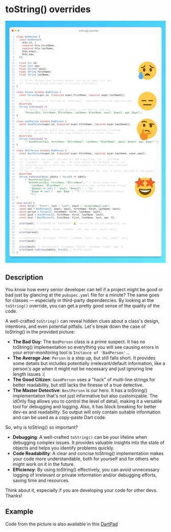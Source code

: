 # toString() overrides

![Preview](./preview.jpeg)

## Description

You know how every senior developer can tell if a project might be good or bad just by glancing at the `pubspec.yaml` file for a minute? The same goes for classes — especially in third-party dependencies. By looking at the `toString()` override, you can get a pretty good sense of the quality of the code.

A well-crafted `toString()` can reveal hidden clues about a class's design, intentions, and even potential pitfalls. Let's break down the case of toString() in the provided picture:

- **The Bad Guy**: The `BadPerson` class is a prime suspect. It has no toString() implementation so everything you will see causing errors in your error-monitoring tool is `Instance of 'BadPerson'`...
- **The Average Joe**: `Person` is a step up, but still falls short. It provides some details but includes potentially irrelevant/default information, like a person's age when it might not be necessary and just ignoring line length issues :(
- **The Good Citizen**: `GoodPerson` uses a "hack" of multi-line strings for better readability, but still lacks the finesse of a true detective.
- **The Master Detective**: `BestPerson` is our hero. It has a toString() implementation that's not just informative but also customizable. The idOnly flag allows you to control the level of detail, making it a versatile tool for debugging and logging. Also, it has block breaking for better dev-ex and readability. So output will only contain suitable information and can be used as a copy-paste Dart code.

So, why is toString() so important?

- **Debugging**: A well-crafted `toString()` can be your lifeline when debugging complex issues. It provides valuable insights into the state of objects and helps you identify problems quickly.
- **Code Readability**: A clear and concise toString() implementation makes your code more understandable, both for yourself and for others who might work on it in the future.
- **Efficiency**: By using toString() effectively, you can avoid unnecessary logging of irrelevant or private information and/or debugging efforts, saving time and resources.

Think about it, especially if you are developing your code for other devs. Thanks!

## Example

Code from the picture is also available in this [DartPad](https://dartpad.dev/?id=9b228da4598ff932c854f8d42cb5eb33)
